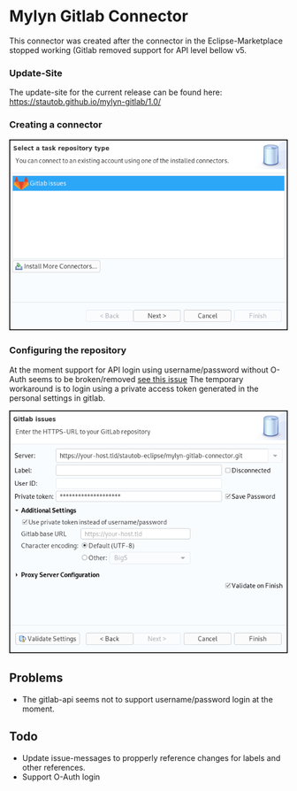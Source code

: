# Mylyn Gitlab Connector                                                                                            
This connector was created after the connector in the Eclipse-Marketplace stopped working (Gitlab removed support for API level bellow v5.                   

### Update-Site
The update-site for the current release can be found here: https://stautob.github.io/mylyn-gitlab/1.0/

### Creating a connector
![CreateConnector](/images/SelectConnector.png)

### Configuring the repository
At the moment support for API login using username/password without O-Auth seems to be broken/removed [see this issue](https://gitlab.com/gitlab-org/gitlab-ce/issues/27793)
The temporary workaround is to login using a private access token generated in the personal settings in gitlab.

![ConfigureRepository](/images/ConfigureRepository.png)

## Problems                                                                                                         
* The gitlab-api seems not to support username/password login at the moment.                                        
                                                                                                                    
## Todo                                                                                                             
* Update issue-messages to propperly reference changes for labels and other references.     
* Support O-Auth login 
                                                                                                                    
                                                                                                          
